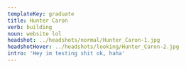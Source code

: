 ```yaml
---
templateKey: graduate
title: Hunter Caron
verb: building
noun: website lol
headshot: ../headshots/normal/Hunter_Caron-1.jpg
headshotHover: ../headshots/looking/Hunter_Caron-2.jpg
intro: 'Hey im testing shit ok, haha'
---
```


